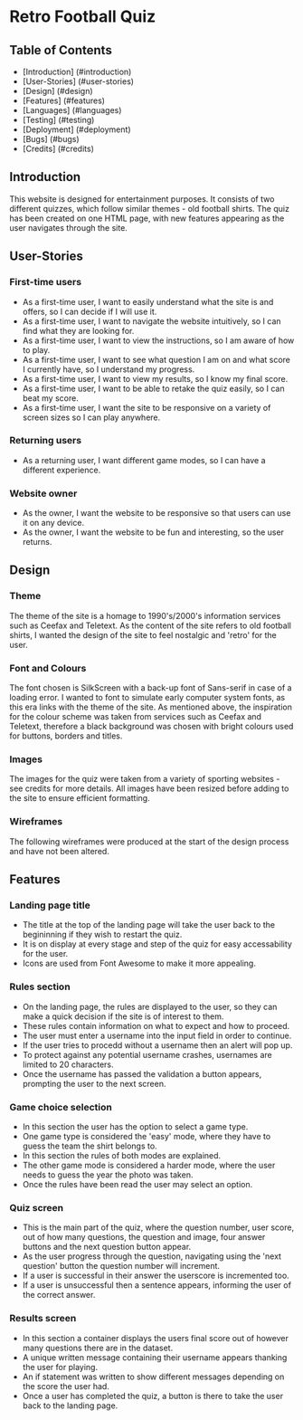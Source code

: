 # Retro Football Quiz

## Table of Contents

- [Introduction] (#introduction)
- [User-Stories] (#user-stories)
- [Design] (#design)
- [Features] (#features)
- [Languages] (#languages)
- [Testing] (#testing)
- [Deployment] (#deployment)
- [Bugs] (#bugs)
- [Credits] (#credits)

## Introduction

This website is designed for entertainment purposes. It consists of two different quizzes, which follow similar themes - old football shirts. The quiz has been created on one HTML page, with new features appearing as the user navigates through the site.

## User-Stories

### First-time users

- As a first-time user, I want to easily understand what the site is and offers, so I can decide if I will use it.
- As a first-time user, I want to navigate the website intuitively, so I can find what they are looking for.
- As a first-time user, I want to view the instructions, so I am aware of how to play.
- As a first-time user, I want to see what question I am on and what score I currently have, so I understand my progress.
- As a first-time user, I want to view my results, so I know my final score.
- As a first-time user, I want to be able to retake the quiz easily, so I can beat my score.
- As a first-time user, I want the site to be responsive on a variety of screen sizes so I can play anywhere.

### Returning users

- As a returning user, I want different game modes, so I can have a different experience.

### Website owner 

- As the owner, I want the website to be responsive so that users can use it on any device.
- As the owner, I want the website to be fun and interesting, so the user returns.

## Design

### Theme

The theme of the site is a homage to 1990's/2000's information services such as Ceefax and Teletext. As the content of the site refers to old football shirts, I wanted the design of the site to feel nostalgic and 'retro' for the user.  

### Font and Colours

The font chosen is SilkScreen with a back-up font of Sans-serif in case of a loading error. I wanted to font to simulate early computer system fonts, as this era links with the theme of the site. As mentioned above, the inspiration for the colour scheme was taken from services such as Ceefax and Teletext, therefore a black background was chosen with bright colours used for buttons, borders and titles.

### Images

The images for the quiz were taken from a variety of sporting websites - see credits for more details. All images have been resized before adding to the site to ensure efficient formatting.

### Wireframes

The following wireframes were produced at the start of the design process and have not been altered.

## Features 

### Landing page title

- The title at the top of the landing page will take the user back to the begininning if they wish to restart the quiz.
- It is on display at every stage and step of the quiz for easy accessability for the user.
- Icons are used from Font Awesome to make it more appealing.

### Rules section

- On the landing page, the rules are displayed to the user, so they can make a quick decision if the site is of interest to them.
- These rules contain information on what to expect and how to proceed.
- The user must enter a username into the input field in order to continue.
- If the user tries to procedd without a username then an alert will pop up.
- To protect against any potential username crashes, usernames are limited to 20 characters.
- Once the username has passed the validation a button appears, prompting the user to the next screen.

### Game choice selection 

- In this section the user has the option to select a game type.
- One game type is considered the 'easy' mode, where they have to guess the team the shirt belongs to.
- In this section the rules of both modes are explained.
- The other game mode is considered a harder mode, where the user needs to guess the year the photo was taken.
- Once the rules have been read the user may select an option.

### Quiz screen

- This is the main part of the quiz, where the question number, user score, out of how many questions, the question and image, four answer buttons and the next question button appear.
- As the user progress through the question, navigating using the 'next question' button the question number will increment.
- If a user is successful in their answer the userscore is incremented too.
- If a user is unsuccessful then a sentence appears, informing the user of the correct answer.

### Results screen

- In this section a container displays the users final score out of however many questions there are in the dataset.
- A unique written message containing their username appears thanking the user for playing.
- An if statement was written to show different messages depending on the score the user had.
- Once a user has completed the quiz, a button is there to take the user back to the landing page.




